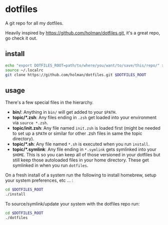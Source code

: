 # dotfiles

A git repo for all my dotfiles.

Heavily inspired by https://github.com/holman/dotfiles.git, it's a great repo, go check it out.


## install
```sh
echo "export DOTFILES_ROOT=path/to/where/you/want/to/save/this/repo/" >> ~/.localrc # I recommend saving it to ~/.dotfiles
source ~/.localrc
git clone https://github.com/holman/dotfiles.git $DOTFILES_ROOT
```

## usage

There's a few special files in the hierarchy.

- **bin/**: Anything in `bin/` will get added to your `$PATH`.
- **topic/\*.zsh**: Any files ending in `.zsh` get loaded into your
  environment via `source *.zsh`.
- **topic/init.zsh**: Any file named `init.zsh` is loaded first (might be needed to set up a `$PATH` or similar for other .zsh files in same the topic directory).
- **topic/*.sh**: Any file named `*.sh` is executed when you run `install`.
- **topic/\*.symlink**: Any file ending in `*.symlink` gets symlinked into
  your `$HOME`. This is so you can keep all of those versioned in your dotfiles
  but still keep those autoloaded files in your home directory. These get
  symlinked in when you run `dotfiles`.

On a fresh install of a system run the following to install homebrew, setup your system preferences, etc ... :
```sh
cd $DOTFILES_ROOT
./install
```

To source/symlink/update your system with the dotfiles repo run:
```sh
cd $DOTFILES_ROOT
./dotfiles
```
